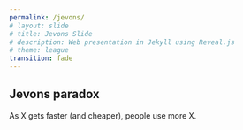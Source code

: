 ```yaml
---
permalink: /jevons/
# layout: slide
# title: Jevons Slide
# description: Web presentation in Jekyll using Reveal.js
# theme: league
transition: fade
---
```


## Jevons paradox

As X gets faster (and cheaper), people use more X.

